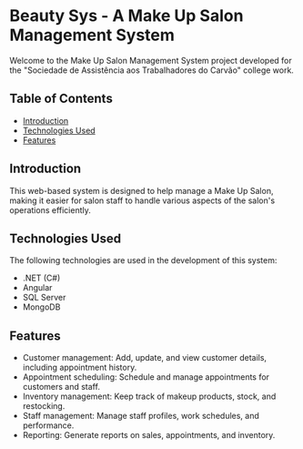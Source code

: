 # Beauty Sys - A Make Up Salon Management System

Welcome to the Make Up Salon Management System project developed for the "Sociedade de Assistência aos Trabalhadores do Carvão" college work.

## Table of Contents
- [Introduction](#introduction)
- [Technologies Used](#technologies-used)
- [Features](#features)

## Introduction

This web-based system is designed to help manage a Make Up Salon, making it easier for salon staff to handle various aspects of the salon's operations efficiently.

## Technologies Used

The following technologies are used in the development of this system:

- .NET (C#)
- Angular
- SQL Server
- MongoDB

## Features

- Customer management: Add, update, and view customer details, including appointment history.
- Appointment scheduling: Schedule and manage appointments for customers and staff.
- Inventory management: Keep track of makeup products, stock, and restocking.
- Staff management: Manage staff profiles, work schedules, and performance.
- Reporting: Generate reports on sales, appointments, and inventory.

